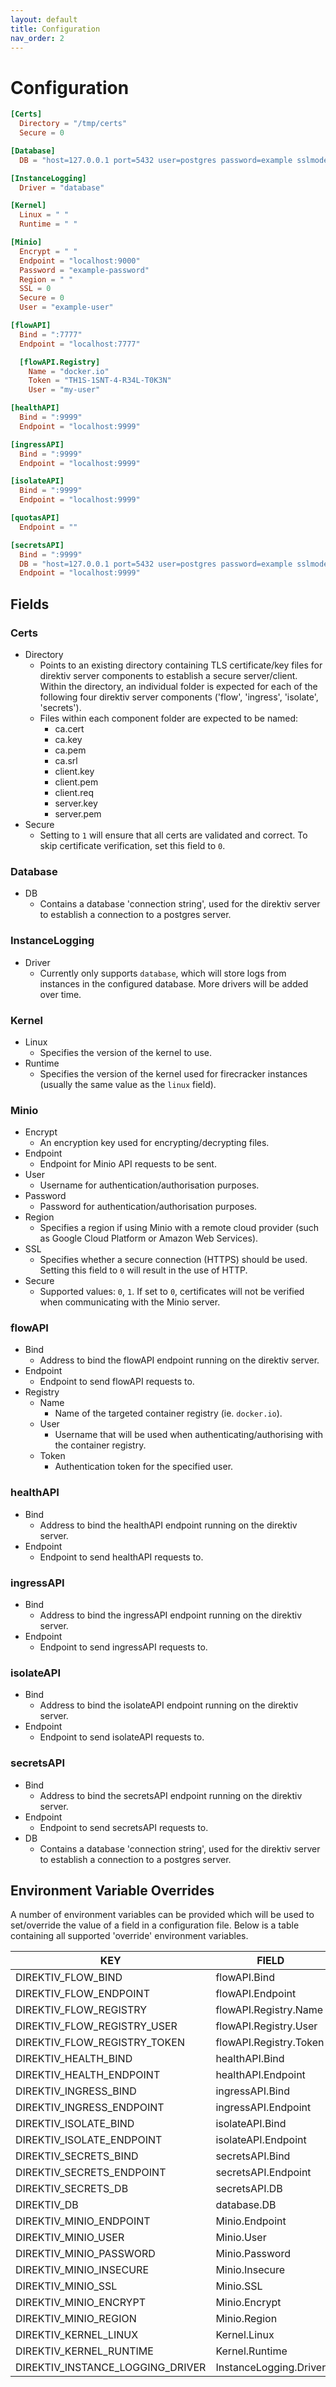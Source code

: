 ```yaml
---
layout: default
title: Configuration
nav_order: 2
--- 
```


# Configuration

```toml
[Certs]
  Directory = "/tmp/certs"
  Secure = 0

[Database]
  DB = "host=127.0.0.1 port=5432 user=postgres password=example sslmode=disable"

[InstanceLogging]
  Driver = "database"

[Kernel]
  Linux = " "
  Runtime = " "

[Minio]
  Encrypt = " "
  Endpoint = "localhost:9000"
  Password = "example-password"
  Region = " "
  SSL = 0
  Secure = 0
  User = "example-user"

[flowAPI]
  Bind = ":7777"
  Endpoint = "localhost:7777"

  [flowAPI.Registry]
    Name = "docker.io"
    Token = "TH1S-1SNT-4-R34L-T0K3N"
    User = "my-user"

[healthAPI]
  Bind = ":9999"
  Endpoint = "localhost:9999"

[ingressAPI]
  Bind = ":9999"
  Endpoint = "localhost:9999"

[isolateAPI]
  Bind = ":9999"
  Endpoint = "localhost:9999"

[quotasAPI]
  Endpoint = ""

[secretsAPI]
  Bind = ":9999"
  DB = "host=127.0.0.1 port=5432 user=postgres password=example sslmode=disable"
  Endpoint = "localhost:9999"

```

## Fields

### Certs
- Directory 
  - Points to an existing directory containing TLS certificate/key files for direktiv server components to establish a secure server/client. Within the directory, an individual folder is expected for each of the following four direktiv server components ('flow', 'ingress', 'isolate', 'secrets'). 
  - Files within each component folder are expected to be named:
    - ca.cert
    - ca.key
    - ca.pem
    - ca.srl
    - client.key
    - client.pem
    - client.req
    - server.key
    - server.pem
- Secure 
  - Setting to `1` will ensure that all certs are validated and correct. To skip certificate verification, set this field to `0`.

### Database 
  - DB
    - Contains a database 'connection string', used for the direktiv server to establish a connection to a postgres server. 

### InstanceLogging
  - Driver 
    - Currently only supports `database`, which will store logs from instances in the configured database. More drivers will be added over time.

### Kernel
  - Linux
    - Specifies the version of the kernel to use.
  - Runtime
    - Specifies the version of the kernel used for firecracker instances (usually the same value as the `linux` field).

### Minio
  - Encrypt
    - An encryption key used for encrypting/decrypting files.
  - Endpoint
    - Endpoint for Minio API requests to be sent.
  - User 
    - Username for authentication/authorisation purposes.
  - Password
    - Password for authentication/authorisation purposes.
  - Region
    - Specifies a region if using Minio with a remote cloud provider (such as Google Cloud Platform or Amazon Web Services).
  - SSL
    - Specifies whether a secure connection (HTTPS) should be used. Setting this field to `0` will result in the use of HTTP.
  - Secure
    - Supported values: `0`, `1`. If set to `0`, certificates will not be verified when communicating with the Minio server.

### flowAPI
  - Bind
    - Address to bind the flowAPI endpoint running on the direktiv server.
  - Endpoint 
    - Endpoint to send flowAPI requests to.
  - Registry
    - Name 
      - Name of the targeted container registry (ie. `docker.io`).
    - User
      - Username that will be used when authenticating/authorising with the container registry. 
    - Token
      - Authentication token for the specified user.

### healthAPI
  - Bind
    - Address to bind the healthAPI endpoint running on the direktiv server.
  - Endpoint 
    - Endpoint to send healthAPI requests to.

### ingressAPI
  - Bind
    - Address to bind the ingressAPI endpoint running on the direktiv server.
  - Endpoint 
    - Endpoint to send ingressAPI requests to.

### isolateAPI
  - Bind
    - Address to bind the isolateAPI endpoint running on the direktiv server.
  - Endpoint 
    - Endpoint to send isolateAPI requests to.

### secretsAPI
  - Bind
    - Address to bind the secretsAPI endpoint running on the direktiv server.
  - Endpoint
    - Endpoint to send secretsAPI requests to.
  - DB
    - Contains a database 'connection string', used for the direktiv server to establish a connection to a postgres server. 

## Environment Variable Overrides

A number of environment variables can be provided which will be used to set/override the value of a field in a configuration file. Below is a table containing all supported 'override' environment variables.

| KEY | FIELD |
|---|---|
| DIREKTIV_FLOW_BIND | flowAPI.Bind |
| DIREKTIV_FLOW_ENDPOINT | flowAPI.Endpoint |
| DIREKTIV_FLOW_REGISTRY | flowAPI.Registry.Name |
| DIREKTIV_FLOW_REGISTRY_USER | flowAPI.Registry.User |
| DIREKTIV_FLOW_REGISTRY_TOKEN | flowAPI.Registry.Token |
| DIREKTIV_HEALTH_BIND | healthAPI.Bind |
| DIREKTIV_HEALTH_ENDPOINT | healthAPI.Endpoint |
| DIREKTIV_INGRESS_BIND | ingressAPI.Bind |
| DIREKTIV_INGRESS_ENDPOINT | ingressAPI.Endpoint |
| DIREKTIV_ISOLATE_BIND | isolateAPI.Bind |
| DIREKTIV_ISOLATE_ENDPOINT | isolateAPI.Endpoint |
| DIREKTIV_SECRETS_BIND | secretsAPI.Bind |
| DIREKTIV_SECRETS_ENDPOINT | secretsAPI.Endpoint |
| DIREKTIV_SECRETS_DB | secretsAPI.DB |
| DIREKTIV_DB | database.DB |
| DIREKTIV_MINIO_ENDPOINT | Minio.Endpoint |
| DIREKTIV_MINIO_USER | Minio.User |
| DIREKTIV_MINIO_PASSWORD | Minio.Password |
| DIREKTIV_MINIO_INSECURE | Minio.Insecure |
| DIREKTIV_MINIO_SSL | Minio.SSL |
| DIREKTIV_MINIO_ENCRYPT | Minio.Encrypt |
| DIREKTIV_MINIO_REGION | Minio.Region |
| DIREKTIV_KERNEL_LINUX | Kernel.Linux |
| DIREKTIV_KERNEL_RUNTIME | Kernel.Runtime |
| DIREKTIV_INSTANCE_LOGGING_DRIVER | InstanceLogging.Driver |
